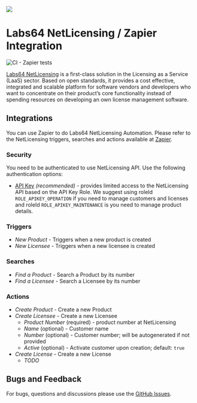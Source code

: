 <img src="https://netlicensing.io/img/netlicensing-stage-twitter.jpg">

# Labs64 NetLicensing / Zapier Integration

![CI - Zapier tests](https://github.com/Labs64/NetLicensing-Zapier/workflows/CI%20-%20Zapier%20tests/badge.svg)

[Labs64 NetLicensing](https://netlicensing.io) is a first-class solution in the Licensing as a Service (LaaS) sector. Based on open standards, it provides a cost effective, integrated and scalable platform for software vendors and developers who want to concentrate on their product’s core functionality instead of spending resources on developing an own license management software.

## Integrations

You can use Zapier to do Labs64 NetLicensing Automation.
Please refer to the NetLicensing triggers, searches and actions available at [Zapier](https://zapier.com/apps/netlicensing).

### Security

You need to be authenticated to use NetLicensing API. Use the following authentication options:
- [API Key](https://netlicensing.io/wiki/security) *(recommended)* - provides limited access to the NetLicensing API based on the API Key Role. We suggest using roleId `ROLE_APIKEY_OPERATION` if you need to manage customers and licenses and roleId `ROLE_APIKEY_MAINTENANCE` is you need to manage product details.

### Triggers
- *New Product* - Triggers when a new product is created
- *New Licensee* - Triggers when a new licensee is created

### Searches
- *Find a Product* - Search a Product by its number
- *Find a Licensee* - Search a Licensee by its number

### Actions
- *Create Product* - Create a new Product
- *Create Licensee* - Create a new Licensee
  - *Product Number* (required) - product number at NetLicensing
  - *Name* (optional) - Customer name
  - *Number* (optional) - Customer number; will be autogenerated if not provided
  - *Active* (optional) - Activate customer upon creation; default: `true`
- *Create License* - Create a new License
  - *TODO*

## Bugs and Feedback

For bugs, questions and discussions please use the [GitHub Issues](https://github.com/Labs64/NetLicensing-Zapier/issues).
